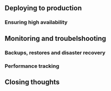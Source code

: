 
## Deploying to production

### Ensuring high availability

## Monitoring and troubelshooting

### Backups, restores and disaster recovery

### Performance tracking

## Closing thoughts